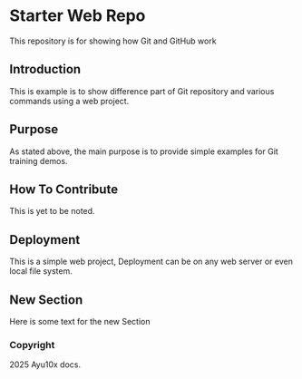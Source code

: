 # Starter Web Repo

This repository is for showing how Git and GitHub work

## Introduction

This is example is to show difference part of Git repository and various commands using a web project.
## Purpose

As stated above, the main purpose is to provide simple examples for Git training demos.

## How To Contribute
This is yet to be noted.

## Deployment

This is a simple web project, Deployment can be on any web server or even local file system.

## New Section
Here is some text for the new Section

### Copyright

2025 Ayu10x docs.